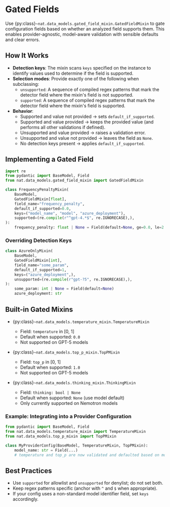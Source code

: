 <!--
SPDX-FileCopyrightText: Copyright (c) 2025, NVIDIA CORPORATION & AFFILIATES. All rights reserved.
SPDX-License-Identifier: Apache-2.0

Licensed under the Apache License, Version 2.0 (the "License");
you may not use this file except in compliance with the License.
You may obtain a copy of the License at

http://www.apache.org/licenses/LICENSE-2.0

Unless required by applicable law or agreed to in writing, software
distributed under the License is distributed on an "AS IS" BASIS,
WITHOUT WARRANTIES OR CONDITIONS OF ANY KIND, either express or implied.
See the License for the specific language governing permissions and
limitations under the License.
-->

# Gated Fields

Use {py:class}`~nat.data_models.gated_field_mixin.GatedFieldMixin` to gate configuration fields based on whether an analyzed field supports them. This enables provider-agnostic, model-aware validation with sensible defaults and clear errors.

## How It Works

- **Detection keys**: The mixin scans `keys` specified on the instance to identify values used to determine if the field is supported.
- **Selection modes**: Provide exactly one of the following when subclassing:
  - `unsupported`: A sequence of compiled regex patterns that mark the detector field where the mixin's field is not supported.
  - `supported`: A sequence of compiled regex patterns that mark the detector field where the mixin's field is supported.
- **Behavior**:
  - Supported and value not provided → sets `default_if_supported`.
  - Supported and value provided → keeps the provided value (and performs all other validations if defined).
  - Unsupported and value provided → raises a validation error.
  - Unsupported and value not provided → leaves the field as `None`.
  - No detection keys present → applies `default_if_supported`.

## Implementing a Gated Field

```python
import re
from pydantic import BaseModel, Field
from nat.data_models.gated_field_mixin import GatedFieldMixin

class FrequencyPenaltyMixin(
    BaseModel,
    GatedFieldMixin[float],
    field_name="frequency_penalty",
    default_if_supported=0.0,
    keys=("model_name", "model", "azure_deployment"),
    supported=(re.compile(r"^gpt-4.*$", re.IGNORECASE),),
):
    frequency_penalty: float | None = Field(default=None, ge=0.0, le=2.0)
```

### Overriding Detection Keys

```python
class AzureOnlyMixin(
    BaseModel,
    GatedFieldMixin[int],
    field_name="some_param",
    default_if_supported=1,
    keys=("azure_deployment",),
    unsupported=(re.compile(r"gpt-?5", re.IGNORECASE),),
):
    some_param: int | None = Field(default=None)
    azure_deployment: str
```

## Built-in Gated Mixins

- {py:class}`~nat.data_models.temperature_mixin.TemperatureMixin`
  - Field: `temperature` in [0, 1]
  - Default when supported: `0.0`
  - Not supported on GPT-5 models

- {py:class}`~nat.data_models.top_p_mixin.TopPMixin`
  - Field: `top_p` in [0, 1]
  - Default when supported: `1.0`
  - Not supported on GPT-5 models

- {py:class}`~nat.data_models.thinking_mixin.ThinkingMixin`
  - Field: `thinking: bool | None`
  - Default when supported: `None` (use model default)
  - Only currently supported on Nemotron models

### Example: Integrating into a Provider Configuration

```python
from pydantic import BaseModel, Field
from nat.data_models.temperature_mixin import TemperatureMixin
from nat.data_models.top_p_mixin import TopPMixin

class MyProviderConfig(BaseModel, TemperatureMixin, TopPMixin):
    model_name: str = Field(...)
    # temperature and top_p are now validated and defaulted based on model support
```

## Best Practices

- Use `supported` for allowlist and `unsupported` for denylist; do not set both.
- Keep regex patterns specific (anchor with `^` and `$` when appropriate).
- If your config uses a non-standard model identifier field, set `keys` accordingly.
